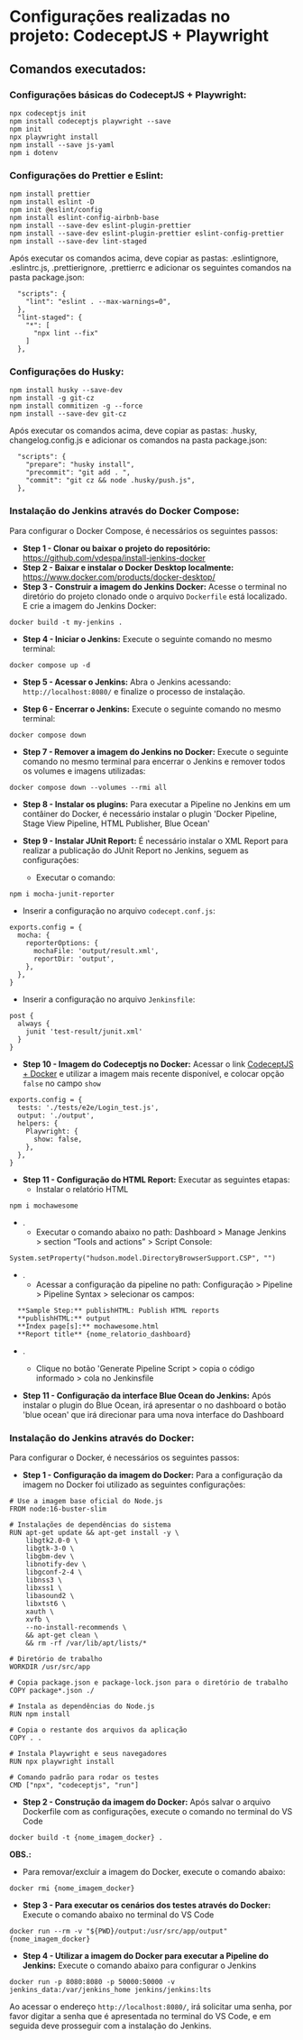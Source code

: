# Configurações realizadas no projeto: CodeceptJS + Playwright

## Comandos executados:
### Configurações básicas do CodeceptJS + Playwright:
```
npx codeceptjs init
npm install codeceptjs playwright --save
npm init
npx playwright install
npm install --save js-yaml
npm i dotenv
```

### Configurações do Prettier e Eslint:
```
npm install prettier 
npm install eslint -D 
npm init @eslint/config 
npm install eslint-config-airbnb-base 
npm install --save-dev eslint-plugin-prettier 
npm install --save-dev eslint-plugin-prettier eslint-config-prettier 
npm install --save-dev lint-staged
```
Após executar os comandos acima, deve copiar as pastas: .eslintignore, .eslintrc.js, .prettierignore, .prettierrc e adicionar os seguintes comandos na pasta package.json:
```
  "scripts": {
    "lint": "eslint . --max-warnings=0",
  },
  "lint-staged": {
    "*": [
      "npx lint --fix"
    ]
  },
```  

### Configurações do Husky:
```
npm install husky --save-dev 
npm install -g git-cz 
npm install commitizen -g --force 
npm install --save-dev git-cz
```
Após executar os comandos acima, deve copiar as pastas: .husky, changelog.config.js e adicionar os comandos na pasta package.json:
```
  "scripts": {
    "prepare": "husky install",
    "precommit": "git add . ",
    "commit": "git cz && node .husky/push.js",
  },
```

### Instalação do Jenkins através do Docker Compose:
Para configurar o Docker Compose, é necessários os seguintes passos:
- **Step 1 - Clonar ou baixar o projeto do repositório:** https://github.com/vdespa/install-jenkins-docker
- **Step 2 - Baixar e instalar o Docker Desktop localmente:** https://www.docker.com/products/docker-desktop/
- **Step 3 - Construir a imagem do Jenkins Docker:** Acesse o terminal no diretório do projeto clonado onde o arquivo `Dockerfile` está localizado. E crie a imagem do Jenkins Docker:
```
docker build -t my-jenkins .
```
- **Step 4 - Iniciar o Jenkins:** Execute o seguinte comando no mesmo terminal:
```
docker compose up -d
```
- **Step 5 - Acessar o Jenkins:** Abra o Jenkins acessando: `http://localhost:8080/` e finalize o processo de instalação.

- **Step 6 - Encerrar o Jenkins:** Execute o seguinte comando no mesmo terminal:
```
docker compose down
```

- **Step 7 - Remover a imagem do Jenkins no Docker:** Execute o seguinte comando no mesmo terminal para encerrar o Jenkins e remover todos os volumes e imagens utilizadas:
```
docker compose down --volumes --rmi all 
```

- **Step 8 - Instalar os plugins:** Para executar a Pipeline no Jenkins em um contâiner do Docker, é necessário instalar o plugin 'Docker Pipeline, Stage View Pipeline, HTML Publisher, Blue Ocean'

- **Step 9 - Instalar JUnit Report:** É necessário instalar o XML Report para realizar a publicação do JUnit Report no Jenkins, seguem as configurações:
  - Executar o comando:
```
npm i mocha-junit-reporter
```

  - Inserir a configuração no arquivo `codecept.conf.js`:
```
exports.config = {
  mocha: {
    reporterOptions: {
      mochaFile: 'output/result.xml',
      reportDir: 'output',
    },
  },
}  
```

  - Inserir a configuração no arquivo `Jenkinsfile`:
```
post {
  always {
    junit 'test-result/junit.xml'
  }
}  
```

- **Step 10 - Imagem do Codeceptjs no Docker:** Acessar o link [CodeceptJS + Docker](https://codecept.io/docker.html#codeceptjs-docker) e utilizar a imagem mais recente disponível, e colocar opção `false` no campo `show`
```
exports.config = {
  tests: './tests/e2e/Login_test.js',
  output: './output',
  helpers: {
    Playwright: {
      show: false,
    },
  },
}  
```

- **Step 11 - Configuração do HTML Report:** Executar as seguintes etapas:
  - Instalar o relatório HTML
```
npm i mochawesome
```
- .
  - Executar o comando abaixo no path: Dashboard > Manage Jenkins > section “Tools and actions” > Script Console:
```
System.setProperty("hudson.model.DirectoryBrowserSupport.CSP", "")
```
- .
  - Acessar a configuração da pipeline no path: Configuração > Pipeline > Pipeline Syntax > selecionar os campos:

```
  **Sample Step:** publishHTML: Publish HTML reports
  **publishHTML:** output
  **Index page[s]:** mochawesome.html
  **Report title** {nome_relatorio_dashboard}
```
- .
  - Clique no botão 'Generate Pipeline Script > copia o código informado > cola no Jenkinsfile

- **Step 11 - Configuração da interface Blue Ocean do Jenkins:** Após instalar o plugin do Blue Ocean, irá apresentar o no dashboard o botão 'blue ocean' que irá direcionar para uma nova interface do Dashboard


### Instalação do Jenkins através do Docker:
Para configurar o Docker, é necessários os seguintes passos:
- **Step 1 - Configuração da imagem do Docker:** Para a configuração da imagem no Docker foi utilizado as seguintes configurações:
```
# Use a imagem base oficial do Node.js
FROM node:16-buster-slim

# Instalações de dependências do sistema
RUN apt-get update && apt-get install -y \
    libgtk2.0-0 \
    libgtk-3-0 \
    libgbm-dev \
    libnotify-dev \
    libgconf-2-4 \
    libnss3 \
    libxss1 \
    libasound2 \
    libxtst6 \
    xauth \
    xvfb \
    --no-install-recommends \
    && apt-get clean \
    && rm -rf /var/lib/apt/lists/*

# Diretório de trabalho
WORKDIR /usr/src/app

# Copia package.json e package-lock.json para o diretório de trabalho
COPY package*.json ./

# Instala as dependências do Node.js
RUN npm install

# Copia o restante dos arquivos da aplicação
COPY . .

# Instala Playwright e seus navegadores
RUN npx playwright install

# Comando padrão para rodar os testes
CMD ["npx", "codeceptjs", "run"]
```

- **Step 2 - Construção da imagem do Docker:** Após salvar o arquivo Dockerfile com as configurações, execute o comando no terminal do VS Code
```
docker build -t {nome_imagem_docker} .
```
**OBS.:**
- Para removar/excluir a imagem do Docker, execute o comando abaixo:
```
docker rmi {nome_imagem_docker}
```
- **Step 3 - Para executar os cenários dos testes através do Docker:** Execute o comando abaixo no terminal do VS Code
```
docker run --rm -v "${PWD}/output:/usr/src/app/output" {nome_imagem_docker}
```

- **Step 4 - Utilizar a imagem do Docker para executar a Pipeline do Jenkins:** Execute o comando abaixo para configurar o Jenkins
```
docker run -p 8080:8080 -p 50000:50000 -v jenkins_data:/var/jenkins_home jenkins/jenkins:lts
```
Ao acessar o endereço `http://localhost:8080/`, irá solicitar uma senha, por favor digitar a senha que é apresentada no terminal do VS Code, e em seguida deve prosseguir com a instalação do Jenkins.